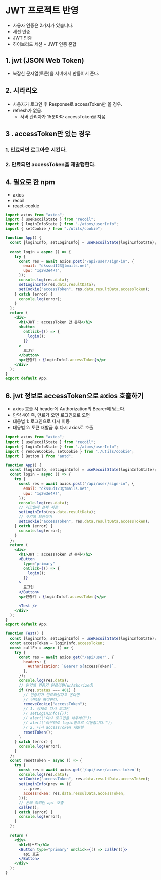 # JWT 프로젝트 반영

- 사용자 인증은 2가지가 있습니다.
- 세션 인증
- JWT 인증
- 하이브리드 세션 + JWT 인증 혼합

## 1. jwt (JSON Web Token)

- 복잡한 문자열(토큰)을 서버에서 만들어서 준다.

## 2. 시라리오

- 사용자가 로그인 후 Response로 accessToken만 올 경우.
- refresh가 없음.
  - 서버 관리자가 15분마다 accessToken을 지움.

## 3 . accessToken만 있는 경우

### 1. 만료되면 로그아웃 시킨다.

### 2. 만료되면 accessToken을 재발행한다.

## 4. 필요로 한 npm

- axios
- recoil
- react-cookie

```jsx
import axios from "axios";
import { useRecoilState } from "recoil";
import { loginInfoState } from "./atoms/userInfo";
import { setCookie } from "./utils/cookie";

function App() {
  const [loginInfo, setLoginInfo] = useRecoilState(loginInfoState);

  const login = async () => {
    try {
      const res = await axios.post("/api/user/sign-in", {
        email: "dkssud123@tmails.net",
        upw: "1q2w3e4R!",
      });
      console.log(res.data);
      setLoginInfo(res.data.resultData);
      setCookie("accessToken", res.data.resultData.accessToken);
    } catch (error) {
      console.log(error);
    }
  };
  return (
    <div>
      <h1>JWT : accessToken 만 존재</h1>
      <button
        onClick={() => {
          login();
        }}
      >
        로그인
      </button>
      <p>인증키 : {loginInfo?.accessToken}</p>
    </div>
  );
}
export default App;
```

## 6. jwt 정보로 accessToken으로 axios 호출하기

- axios 호출 시 header에 Authorization의 Bearer에 담는다.
- 만약 401 즉, 만료가 오면 로그인으로 오면
- 대응법 1: 로그인으로 다시 이동
- 대응법 2: 토큰 재발급 후 다시 axios로 호출

```jsx
import axios from "axios";
import { useRecoilState } from "recoil";
import { loginInfoState } from "./atoms/userInfo";
import { removeCookie, setCookie } from "./utils/cookie";
import { Button } from "antd";

function App() {
  const [loginInfo, setLoginInfo] = useRecoilState(loginInfoState);
  const login = async () => {
    try {
      const res = await axios.post("/api/user/sign-in", {
        email: "dkssud123@tmails.net",
        upw: "1q2w3e4R!",
      });
      console.log(res.data);
      // 리코일에 전체 저장
      setLoginInfo(res.data.resultData);
      // 쿠키에 보관하기
      setCookie("accessToken", res.data.resultData.accessToken);
    } catch (error) {
      console.log(error);
    }
  };
  return (
    <div>
      <h1>JWT : accessToken 만 존재</h1>
      <Button
        type="primary"
        onClick={() => {
          login();
        }}
      >
        로그인
      </Button>
      <p>인증키 : {loginInfo?.accessToken}</p>

      <Test />
    </div>
  );
}
export default App;

function Test() {
  const [loginInfo, setLoginInfo] = useRecoilState(loginInfoState);
  const accessToken = loginInfo.accessToken;
  const callFn = async () => {
    try {
      const res = await axios.get("/api/user", {
        headers: {
          Authorization: `Bearer ${accessToken}`,
        },
      });
      console.log(res.data);
      // 만약에 인증키 만료라면(unAthorized)
      if (res.status === 401) {
        // 인증키가 만료되었다고 온다면
        // 선택을 해야한다.
        removeCookie("accessToken");
        // 1. 강제로 다시 로그인
        // setLoginInfo({});
        // alert("다시 로그인을 해주세요");
        // alert("라우터로 login창으로 이동합니다.");
        // 2. 다시 accessToken 재발행
        resetToken();
      }
    } catch (error) {
      console.log(error);
    }
  };
  const resetToken = async () => {
    try {
      const res = await axios.get(`/api/user/access-token`);
      console.log(res.data);
      setCookie("accessToken", res.data.resultData.accessToken);
      setLoginInfo(prev => ({
        ...prev,
        accessToken: res.data.ressulData.accessToken,
      }));
      // 본래 하려던 api 호출
      callFn();
    } catch (error) {
      console.log(error);
    }
  };

  return (
    <div>
      <h1>테스트</h1>
      <Button type="primary" onClick={() => callFn()}>
        api 호출
      </Button>
    </div>
  );
}
```
